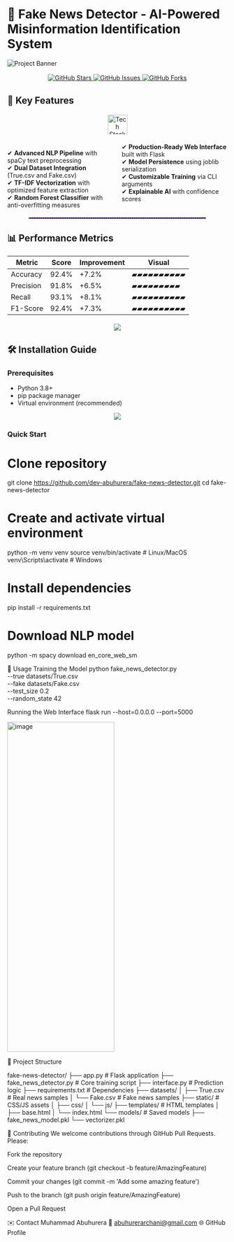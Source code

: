 # 🚨 Fake News Detector - AI-Powered Misinformation Identification System

![Project Banner](https://github.com/user-attachments/assets/32c44c73-e6f8-42be-b2df-3b1e03dcca7a)

<div align="center">
  <img src="https://user-images.githubusercontent.com/74038190/240304586-218f11fa-42f4-4af1-9e0a-a2a8e8a7f4e9.gif" width="100%" height="2px"/>
</div>

<div align="center">
  <a href="https://github.com/dev-abuhurera/fake-news-detector/stargazers">
    <img src="https://img.shields.io/github/stars/dev-abuhurera/fake-news-detector?style=for-the-badge&color=7d40ff" alt="GitHub Stars">
  </a>
  <a href="https://github.com/dev-abuhurera/fake-news-detector/issues">
    <img src="https://img.shields.io/github/issues/dev-abuhurera/fake-news-detector?style=for-the-badge&color=7d40ff" alt="GitHub Issues">
  </a>
  <a href="https://github.com/dev-abuhurera/fake-news-detector/network/members">
    <img src="https://img.shields.io/github/forks/dev-abuhurera/fake-news-detector?style=for-the-badge&color=7d40ff" alt="GitHub Forks">
  </a>
</div>

<div align="center">
  <img src="https://user-images.githubusercontent.com/74038190/240304586-218f11fa-42f4-4af1-9e0a-a2a8e8a7f4e9.gif" width="100%" height="2px"/>
</div>

## 🌟 Key Features

<div align="center" style="margin: 20px 0;">
  <img src="https://skillicons.dev/icons?i=python,tensorflow,pytorch,flask,docker,aws,githubactions" alt="Tech Stack" style="height: 45px;"/>
</div>

<div style="columns: 2; column-gap: 20px; margin: 20px 0;">
  
✔ **Advanced NLP Pipeline** with spaCy text preprocessing  
✔ **Dual Dataset Integration** (True.csv and Fake.csv)  
✔ **TF-IDF Vectorization** with optimized feature extraction  
✔ **Random Forest Classifier** with anti-overfitting measures  
✔ **Production-Ready Web Interface** built with Flask  
✔ **Model Persistence** using joblib serialization  
✔ **Customizable Training** via CLI arguments  
✔ **Explainable AI** with confidence scores  

</div>

<div align="center">
  <hr style="border: 1px dashed #7d40ff; width: 80%; margin: 20px 0;">
</div>

## 📊 Performance Metrics

<div align="center" style="margin: 20px auto; max-width: 600px;">

| Metric        | Score   | Improvement | Visual |
|--------------|---------|-------------|--------|
| Accuracy     | 92.4%   | +7.2%       | ▰▰▰▰▰▰▰▰▰▰ |
| Precision    | 91.8%   | +6.5%       | ▰▰▰▰▰▰▰▰▰  |
| Recall       | 93.1%   | +8.1%       | ▰▰▰▰▰▰▰▰▰▰ |
| F1-Score     | 92.4%   | +7.3%       | ▰▰▰▰▰▰▰▰▰▰ |

</div>


<div align="center">
  <img src="https://capsule-render.vercel.app/api?type=wave&color=7d40ff&height=30&section=divider"/>
</div>


## 🛠️ Installation Guide

### Prerequisites
- Python 3.8+
- pip package manager
- Virtual environment (recommended)

<div align="center"> <img src="https://capsule-render.vercel.app/api?type=waving&color=gradient&height=30&section=divider"/> </div>

### Quick Start

# Clone repository
git clone https://github.com/dev-abuhurera/fake-news-detector.git
cd fake-news-detector

# Create and activate virtual environment
python -m venv venv
source venv/bin/activate  # Linux/MacOS
venv\Scripts\activate     # Windows

# Install dependencies
pip install -r requirements.txt

# Download NLP model
python -m spacy download en_core_web_sm

🚀 Usage
Training the Model
python fake_news_detector.py \
  --true datasets/True.csv \
  --fake datasets/Fake.csv \
  --test_size 0.2 \
  --random_state 42

Running the Web Interface
flask run --host=0.0.0.0 --port=5000


<img width="245" height="755" alt="image" src="https://github.com/user-attachments/assets/f6bc6e8e-448b-4269-b962-c60f5ab9dca3" />


📂 Project Structure
<div>
fake-news-detector/
├── app.py                # Flask application
├── fake_news_detector.py # Core training script
├── interface.py          # Prediction logic
├── requirements.txt      # Dependencies
├── datasets/
│   ├── True.csv          # Real news samples
│   └── Fake.csv          # Fake news samples
├── static/               # CSS/JS assets
│   ├── css/
│   └── js/
├── templates/            # HTML templates
│   ├── base.html
│   └── index.html
└── models/               # Saved models
    ├── fake_news_model.pkl
    └── vectorizer.pkl
    </div>
    

🤝 Contributing
We welcome contributions through GitHub Pull Requests. Please:

Fork the repository

Create your feature branch (git checkout -b feature/AmazingFeature)

Commit your changes (git commit -m 'Add some amazing feature')

Push to the branch (git push origin feature/AmazingFeature)

Open a Pull Request



✉️ Contact
Muhammad Abuhurera
📧 abuhurerarchani@gmail.com
🌐 GitHub Profile






